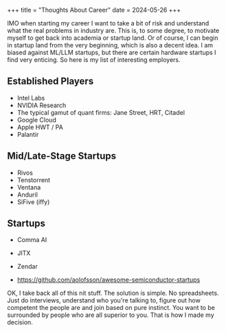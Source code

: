 +++
title = "Thoughts About Career"
date = 2024-05-26
+++

IMO when starting my career I want to take a bit of risk and understand what the real problems in industry are.
This is, to some degree, to motivate myself to get back into academia or startup land.
Or of course, I can begin in startup land from the very beginning, which is also a decent idea.
I am biased against ML/LLM startups, but there are certain hardware startups I find very enticing.
So here is my list of interesting employers.

## Established Players

- Intel Labs
- NVIDIA Research
- The typical gamut of quant firms: Jane Street, HRT, Citadel
- Google Cloud
- Apple HWT / PA
- Palantir

## Mid/Late-Stage Startups

- Rivos
- Tenstorrent
- Ventana
- Anduril
- SiFive (iffy)

## Startups

- Comma AI
- JITX
- Zendar

- https://github.com/aolofsson/awesome-semiconductor-startups

OK, I take back all of this nit stuff. The solution is simple. No spreadsheets. Just do interviews, understand who you're talking to, figure out how competent the people are and join based on pure instinct. You want to be surrounded by people who are all superior to you. That is how I made my decision.
